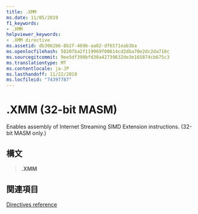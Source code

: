 ```yaml
---
title: .XMM
ms.date: 11/05/2019
f1_keywords:
- .XMM
helpviewer_keywords:
- .XMM directive
ms.assetid: db3062b6-8b2f-469b-aa02-df6571eab3ba
ms.openlocfilehash: 58207ba2f119969f00614cd2dba70e2dc2da718c
ms.sourcegitcommit: 9ee5df398bfd30a42739632de3e165874cb675c3
ms.translationtype: MT
ms.contentlocale: ja-JP
ms.lasthandoff: 11/22/2019
ms.locfileid: "74397787"
---
```

# <a name="xmm-32-bit-masm"></a>.XMM (32-bit MASM)

Enables assembly of Internet Streaming SIMD Extension instructions. (32-bit MASM only.)

## <a name="syntax"></a>構文

> **.XMM**

## <a name="see-also"></a>関連項目

[Directives reference](directives-reference.md)
